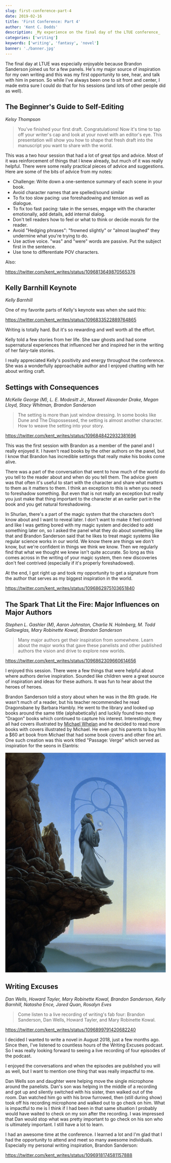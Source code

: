 ```yaml
---
slug: first-conference-part-4
date: 2019-02-16
title: 'First Conference: Part 4'
author: 'Kent C. Dodds'
description: _My experience on the final day of the LTUE conference_
categories: ['writing']
keywords: ['writing', 'fantasy', 'novel']
banner: './banner.jpg'
---
```


The final day at LTUE was especially enjoyable because Brandon Sanderson joined
us for a few panels. He's my major source of inspiration for my own writing and
this was my first opportunity to see, hear, and talk with him in person. So
while I've always been one to sit front and center, I made extra sure I could do
that for his sessions (and lots of other people did as well).

## The Beginner's Guide to Self-Editing

_Kelsy Thompson_

> You've finished your first draft. Congratulations! Now it's time to tap off
> your writer's cap and look at your novel with an editor's eye. This
> presentation will show you how to shape that fresh draft into the manuscript
> you want to share with the world.

This was a two hour session that had a lot of great tips and advice. Most of it
was reinforcement of things that I knew already, but much of it was really
helpful. There were some really practical pieces of advice and suggestions. Here
are some of the bits of advice from my notes:

- Challenge: Write down a one-sentence summary of each scene in your book.
- Avoid character names that are spelled/sound similar
- To fix too slow pacing: use foreshadowing and tension as well as dialogue.
- To fix too fast pacing: take in the senses, engage with the character
  emotionally, add details, add internal dialog.
- Don't tell readers how to feel or what to think or decide morals for the
  reader.
- Avoid "Hedging phrases": "frowned slightly" or "almost laughed" they undermine
  what you're trying to do.
- Use active voice. "was" and "were" words are passive. Put the subject first in
  the sentence.
- Use tone to differentiate POV characters.

Also:

https://twitter.com/kent_writes/status/1096813649870565376

## Kelly Barnhill Keynote

_Kelly Barnhill_

One of my favorite parts of Kelly's keynote was when she said this:

https://twitter.com/kent_writes/status/1096833522889764865

Writing is totally hard. But it's so rewarding and well worth all the effort.

Kelly told a few stories from her life. She saw ghosts and had some supernatural
experiences that influenced her and inspired her in the writing of her
fairy-tale stories.

I really appreciated Kelly's positivity and energy throughout the conference.
She was a wonderfully approachable author and I enjoyed chatting with her about
writing craft.

## Settings with Consequences

_McKelle George (M), L. E. Modesitt Jr., Maxwell Alexander Drake, Megan Lloyd,
Stacy Whitman, Brandon Sanderson_

> The setting is more than just window dressing. In some books like Dune and The
> Dispossessed, the setting is almost another character. How to weave the
> setting into your story.

https://twitter.com/kent_writes/status/1096848422932381696

This was the first session with Brandon as a member of the panel and I really
enjoyed it. I haven't read books by the other authors on the panel, but I know
that Brandon has incredible settings that really make his books come alive.

There was a part of the conversation that went to how much of the world do you
tell to the reader about and when do you tell them. The advice given was that
often it's useful to start with the character and share what matters to them as
it matters to them. I think an exception to this is when you need to foreshadow
something. But even that is not really an exception but really you just make
that thing important to the character at an earlier part in the book and you get
natural foreshadowing.

In Shurlan, there's a part of the magic system that the characters don't know
about and I want to reveal later. I don't want to make it feel contrived and
like I was getting bored with my magic system and decided to add something later
on, so I asked the panel what they do about something like that and Brandon
Sanderson said that he likes to treat magic systems like regular science works
in our world. We know there are things we don't know, but we're confident in
things we think we know. Then we regularly find that what we thought we knew
isn't quite accurate. So long as this comes across in the writing of your magic
system, then new discoveries don't feel contrived (especially if it's properly
foreshadowed).

At the end, I got right up and took my opportunity to get a signature from the
author that serves as my biggest inspiration in the world.

https://twitter.com/kent_writes/status/1096862975103651840

## The Spark That Lit the Fire: Major Influences on Major Authors

_Stephen L. Gashler (M), Aaron Johnston, Charlie N. Holmberg, M. Todd
Gallowglas, Mary Robinette Kowal, Brandon Sanderson_

> Many major authors get their inspiration from somewhere. Learn about the major
> works that gave these panelists and other published authors the vision and
> drive to explore new worlds.

https://twitter.com/kent_writes/status/1096862309660614656

I enjoyed this session. There were a few things that were helpful about where
authors derive inspiration. Sounded like children were a great source of
inspiration and ideas for these authors. It was fun to hear about the heroes of
heroes.

Brandon Sanderson told a story about when he was in the 8th grade. He wasn't
much of a reader, but his teacher recommended he read Dragonsbane by Barbara
Hambly. He went to the library and looked up books around the same title
(alphabetically) and luckily found two more "Dragon" books which continued to
capture his interest. Interestingly, they all had covers illustrated by
[Michael Whelan](https://www.michaelwhelan.com) and he decided to read more
books with covers illustrated by Michael. He even got his parents to buy him a
\$60 art book from Michael that had some book covers and other fine art. One
such creation was this work titled "Passage: Verge" which served as inspiration
for the seons in Elantris:

[![Passage: Verge](./passageverge.jpg)](https://www.michaelwhelan.com/galleries/passage-verge/)

## Writing Excuses

_Dan Wells, Howard Tayler, Mary Robinette Kowal, Brandon Sanderson, Kelly
Barnhill, Natasha Ence, Jared Quan, Rosalyn Eves_

> Come listen to a live recording of writing's fab four: Brandon Sanderson, Dan
> Wells, Howard Tayler, and Mary Robinette Kowal.

https://twitter.com/kent_writes/status/1096899791420682240

I decided I wanted to write a novel in August 2018, just a few months ago. Since
then, I've listened to countless hours of the Writing Excuses podcast. So I was
really looking forward to seeing a live recording of four episodes of the
podcast.

I enjoyed the conversations and when the episodes are published you will as
well, but I want to mention one thing that was really impactful to me.

Dan Wells son and daughter were helping move the single microphone around the
panelists. Dan's son was helping in the middle of a recording and got up and
silently switched with his sister, then walked out of the room. Dan watched him
go with his brow furrowed, then (still during show) took off his recording
microphone and walked out to go check on him. What is impactful to me is I think
if I had been in that same situation I probably would have waited to check on my
son after the recording. I was impressed that Dan would stop what was pretty
important to go check on his son who is ultimately important. I still have a lot
to learn.

I had an awesome time at the conference. I learned a lot and I'm glad that I had
the opportunity to attend and meet so many awesome individuals. Especially my
personal writing inspiration, Brandon Sanderson:

https://twitter.com/kent_writes/status/1096918174581157888
